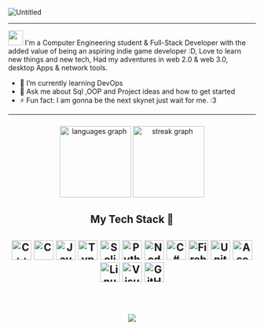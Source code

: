 ![Untitled](https://github.com/Itz0xAkira/Itz0xAkira/assets/14275784/87c0a801-57f8-44f3-a077-7a3f611c0f48)


---------------------------------------------------------------------------------------------------------------------------
<img src="https://raw.githubusercontent.com/iampavangandhi/iampavangandhi/master/gifs/Hi.gif" width="30px"> I'm a Computer Engineering student & Full-Stack Developer with the added value of being an aspiring indie game developer :D,
Love to learn new things and new tech, Had my adventures in web 2.0 & web 3.0, desktop Apps & network tools.

- 🌱 I’m currently learning DevOps
- 💬 Ask me about Sql ,OOP and Project ideas and how to get started
- ⚡ Fun fact: I am gonna be the next skynet just wait for me. :3
---------------------------------------------------------------------------------------------------------------------------


###

<foreignObject width="100" height="100">
    <div align="center" class="flex flex-row">
      <img src="https://github-readme-stats.vercel.app/api/top-langs?username=Itz0xAkira&locale=en&hide_title=false&layout=compact&card_width=320&langs_count=5&theme=dracula&hide_border=false" height="145" alt="languages graph"  />
       <img src="https://streak-stats.demolab.com?user=Itz0xAkira&locale=en&mode=daily&theme=dracula&hide_border=false&border_radius=5" height="145" alt="streak graph"  />
</foreignObject>

###




## My Tech Stack 🚀

<img alt="C++" height="40" src="https://img.shields.io/badge/C++-%2302569B.svg?style=for-the-badge&logo=cplusplus&logoColor=white"/> <img alt="C" height="40" src="https://img.shields.io/badge/C Lang-%2302569B.svg?style=for-the-badge&logo=c&logoColor=white"/> <img alt="JavaScript" height="40" src="https://img.shields.io/badge/javascript-%23323330.svg?style=for-the-badge&logo=javascript&logoColor=%23F7DF1E"  /> <img alt="TypeScript" height="40" src="https://img.shields.io/badge/typescript-%23007ACC.svg?style=for-the-badge&logo=typescript&logoColor=white"  /> <img alt="Solidity" height="40" src="https://img.shields.io/badge/Solidity-%23363636.svg?style=for-the-badge&logo=solidity&logoColor=white"/> <img alt="Python" height="40" src="https://img.shields.io/badge/Python-38761d?style=for-the-badge&logo=python&logoColor=f1c232"/> <img alt="Node.js" height="40" src="https://img.shields.io/badge/Node.js-ffffff?style=for-the-badge&logo=nodedotjs&logoColor=black" /> <img alt="C#" height="40" src="https://img.shields.io/badge/CSharp-%2302569B.svg?style=for-the-badge&logo=csharp&logoColor=white"/> <img alt="Firebase" height="40" src="https://img.shields.io/badge/Firebase-ffffff?style=for-the-badge&logo=Firebase&logoColor=e5dd03"/> <img alt="Unity Engine" height="40" src="https://img.shields.io/badge/Unity-000000?style=for-the-badge&logo=unity&logoColor=white"/> <img alt="Aseprite" height="40" src="https://img.shields.io/badge/Aseprite-FFFFFF?style=for-the-badge&logo=Aseprite&logoColor=#7D929E"/> <img alt="Linux" height="40" src="https://img.shields.io/badge/Linux-FCC624?style=for-the-badge&logo=linux&logoColor=black"> <img alt="Visual Studio Code" height="40" src="https://img.shields.io/badge/Visual Studio Code-0078d7.svg?style=for-the-badge&logo=visual-studio-code&logoColor=white"/> <img alt="GitHub" height="40" src="https://img.shields.io/badge/github-%23121011.svg?style=for-the-badge&logo=github&logoColor=white"/>
----------------------------------------------------------------------------------------------------------------------------
##
&nbsp;

<p align="center">
	<img src="https://raw.githubusercontent.com/catppuccin/catppuccin/main/assets/footers/gray0_ctp_on_line.svg?sanitize=true" />
</p>


